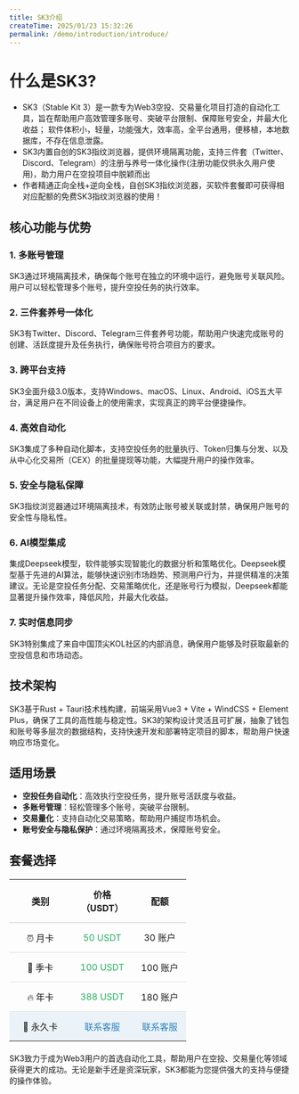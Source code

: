 ```yaml
---
title: SK3介绍
createTime: 2025/01/23 15:32:26
permalink: /demo/introduction/introduce/
---
```

 <ImageCard
        image="http://localhost:8080/Stable-kit-3/img/bg.jpg"
        title="STABLE KIT 3"
        description="| 体积小 | 轻量 | 功能强大 | 效率高 | 全平台通用 | 便移植 | 自创指纹浏览器(免费使用) | 正逆向全栈作者 |"
        href="/demo/introduction/introduce"
        author="SK3"
        date="2025/01/01"
      />
      


# 什么是SK3?

- SK3（Stable Kit 3）是一款专为Web3空投、交易量化项目打造的自动化工具，旨在帮助用户高效管理多账号、突破平台限制、保障账号安全，并最大化收益； 软件体积小，轻量，功能强大，效率高，全平台通用，便移植，本地数据库，不存在信息泄露。
- SK3内置自创的SK3指纹浏览器，提供环境隔离功能，支持三件套（Twitter、Discord、Telegram）的注册与养号一体化操作(注册功能仅供永久用户使用)，助力用户在空投项目中脱颖而出
- 作者精通正向全栈+逆向全栈，自创SK3指纹浏览器，买软件套餐即可获得相对应配额的免费SK3指纹浏览器的使用！


## 核心功能与优势

### 1. 多账号管理
SK3通过环境隔离技术，确保每个账号在独立的环境中运行，避免账号关联风险。用户可以轻松管理多个账号，提升空投任务的执行效率。

### 2. 三件套养号一体化
SK3有Twitter、Discord、Telegram三件套养号功能，帮助用户快速完成账号的创建、活跃度提升及任务执行，确保账号符合项目方的要求。

### 3. 跨平台支持
SK3全面升级3.0版本，支持Windows、macOS、Linux、Android、iOS五大平台，满足用户在不同设备上的使用需求，实现真正的跨平台便捷操作。

### 4. 高效自动化
SK3集成了多种自动化脚本，支持空投任务的批量执行、Token归集与分发、以及从中心化交易所（CEX）的批量提现等功能，大幅提升用户的操作效率。

### 5. 安全与隐私保障
SK3指纹浏览器通过环境隔离技术，有效防止账号被关联或封禁，确保用户账号的安全性与隐私性。

### 6. AI模型集成
集成Deepseek模型，软件能够实现智能化的数据分析和策略优化。Deepseek模型基于先进的AI算法，能够快速识别市场趋势、预测用户行为，并提供精准的决策建议。无论是空投任务分配、交易策略优化，还是账号行为模拟，Deepseek都能显著提升操作效率，降低风险，并最大化收益。

### 7. 实时信息同步
SK3特别集成了来自中国顶尖KOL社区的内部消息，确保用户能够及时获取最新的空投信息和市场动态。

## 技术架构

SK3基于Rust + Tauri技术栈构建，前端采用Vue3 + Vite + WindCSS + Element Plus，确保了工具的高性能与稳定性。SK3的架构设计灵活且可扩展，抽象了钱包和账号等多层次的数据结构，支持快速开发和部署特定项目的脚本，帮助用户快速响应市场变化。



## 适用场景

- **空投任务自动化**：高效执行空投任务，提升账号活跃度与收益。
- **多账号管理**：轻松管理多个账号，突破平台限制。
- **交易量化**：支持自动化交易策略，帮助用户捕捉市场机会。
- **账号安全与隐私保护**：通过环境隔离技术，保障账号安全。
## 套餐选择


<table style="width: 100%; border-collapse: collapse; margin: 20px 0; ">
  <colgroup>
    <col style="width: 35%;">
    <col style="width: 35;">
    <col style="width: 30%;">
  </colgroup>
  <thead>
    <tr style="border-bottom: 2px solid #e0e0e0;">
      <th style="padding: 14px; text-align: center;">类别</th>
      <th style="padding: 14px; text-align: center;">价格（USDT）</th>
      <th style="padding: 14px; text-align: center;">配额</th>
    </tr>
  </thead>
  <tbody>
    <tr style="border-bottom: 1px solid #e0e0e0;">
      <td style="padding: 14px; text-align: center;">⏰ 月卡</td>
      <td style="padding: 14px; text-align: center; color: #27ae60;">50 USDT</td>
      <td style="padding: 14px text-align: center;; text-align: center;">30 账户</td>
    </tr>
    <tr style="border-bottom: 1px solid #e0e0e0;">
      <td style="padding: 14px; text-align: center;">🚀 季卡</td>
      <td style="padding: 14px; text-align: center; color: #27ae60;">100 USDT</td>
      <td style="padding: 14px; text-align: center;">100 账户</td>
    </tr>
    <tr style="border-bottom: 1px solid #e0e0e0;">
      <td style="padding: 14px; text-align: center;">🔥 年卡</td>
      <td style="padding: 14px; text-align: center; color: #27ae60;">388 USDT</td>
      <td style="padding: 14px; text-align: center;">180 账户</td>
    </tr>
    <tr style="background: rgba(41,128,185,0.08);">
      <td style="padding: 14px;text-align: center;">💎 永久卡</td>
      <td style="padding: 14px; text-align: center; color: #2980b9;">联系客服</td>
      <td style="padding: 14px; text-align: center; color: #2980b9;">联系客服</td>
    </tr>
  </tbody>
</table>
      
SK3致力于成为Web3用户的首选自动化工具，帮助用户在空投、交易量化等领域获得更大的成功。无论是新手还是资深玩家，SK3都能为您提供强大的支持与便捷的操作体验。

